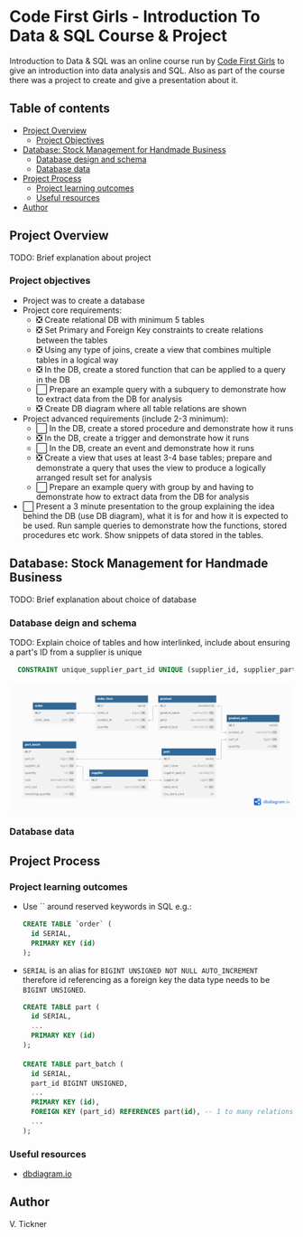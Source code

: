 # Code First Girls - Introduction To Data & SQL Course & Project

Introduction to Data & SQL was an online course run by [Code First Girls](https://codefirstgirls.com/) to give an introduction into data analysis and SQL. Also as part of the course there was a project to create and give a presentation about it.

## Table of contents

- [Project Overview](#project-overview)
  - [Project Objectives](#project-objectives)
- [Database: Stock Management for Handmade Business](#database-stock-management-for-handmade-business)
  - [Database design and schema](#database-deign-and-schema)
  - [Database data](#database-data)
- [Project Process](#project-process)
  - [Project learning outcomes](#project-learning-outcomes)
  - [Useful resources](#useful-resources)
- [Author](#author)

## Project Overview

TODO: Brief explanation about project

### Project objectives

- Project was to create a database
- Project core requirements:
  - ❎ Create relational DB with minimum 5 tables
  - ❎ Set Primary and Foreign Key constraints to create relations between the tables
  - ❎ Using any type of joins, create a view that combines multiple tables in a logical way
  - ❎ In the DB, create a stored function that can be applied to a query in the DB
  - ⬜ Prepare an example query with a subquery to demonstrate how to extract data from the DB for analysis
  - ❎ Create DB diagram where all table relations are shown
- Project advanced requirements (include 2-3 minimum):
  - ⬜ In the DB, create a stored procedure and demonstrate how it runs
  - ❎ In the DB, create a trigger and demonstrate how it runs
  - ⬜ In the DB, create an event and demonstrate how it runs
  - ❎ Create a view that uses at least 3-4 base tables; prepare and demonstrate a query that uses the view to produce a logically arranged result set for analysis
  - ⬜ Prepare an example query with group by and having to demonstrate how to extract data from the DB for analysis
- ⬜ Present a 3 minute presentation to the group explaining the idea behind the DB (use DB diagram), what it is for and how it is expected to be used. Run sample queries to demonstrate how the functions, stored procedures etc work. Show snippets of data stored in the tables.

## Database: Stock Management for Handmade Business

TODO: Brief explanation about choice of database

### Database deign and schema

TODO: Explain choice of tables and how interlinked, include about ensuring a part's ID from a supplier is unique

```sql
  CONSTRAINT unique_supplier_part_id UNIQUE (supplier_id, supplier_part_id)
```

![Database schema](./schema.png)

### Database data

## Project Process

### Project learning outcomes

- Use `` around reserved keywords in SQL e.g.:
  ```sql
  CREATE TABLE `order` (
  	id SERIAL,
    PRIMARY KEY (id)
  );
  ```
- `SERIAL` is an alias for `BIGINT UNSIGNED NOT NULL AUTO_INCREMENT` therefore id referencing as a foreign key the data type needs to be `BIGINT UNSIGNED`.

  ```sql
  CREATE TABLE part (
    id SERIAL,
    ...
    PRIMARY KEY (id)
  );

  CREATE TABLE part_batch (
    id SERIAL,
    part_id BIGINT UNSIGNED,
    ...
    PRIMARY KEY (id),
    FOREIGN KEY (part_id) REFERENCES part(id), -- 1 to many relationship
    ...
  );
  ```

### Useful resources

- [dbdiagram.io](https://dbdiagram.io/home)

## Author

V. Tickner
